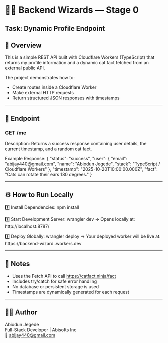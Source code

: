 # 🧙‍♂️ Backend Wizards — Stage 0  
## Task: Dynamic Profile Endpoint

## 🚀 Overview
This is a simple REST API built with Cloudflare Workers (TypeScript) that returns my profile information and a dynamic cat fact fetched from an external public API.

The project demonstrates how to:
- Create routes inside a Cloudflare Worker
- Make external HTTP requests
- Return structured JSON responses with timestamps

-----------------------------------

## 🧩 Endpoint

### GET /me

Description:
Returns a success response containing user details, the current timestamp, and a random cat fact.

Example Response:
{
  "status": "success",
  "user": {
    "email": "abijay440@gmail.com",
    "name": "Abiodun Jegede",
    "stack": "TypeScript / Cloudflare Workers"
  },
  "timestamp": "2025-10-20T10:00:00.000Z",
  "fact": "Cats can rotate their ears 180 degrees."
}

-----------------------------------

## ⚙️ How to Run Locally

1️⃣ Install Dependencies:
npm install

2️⃣ Start Development Server:
wrangler dev
→ Opens locally at: http://localhost:8787/

3️⃣ Deploy Globally:
wrangler deploy
→ Your deployed worker will be live at:
https://backend-wizard.<your-cloudflare-subdomain>.workers.dev

-----------------------------------

## 🧠 Notes
- Uses the Fetch API to call https://catfact.ninja/fact
- Includes try/catch for safe error handling
- No database or persistent storage is used
- Timestamps are dynamically generated for each request

-----------------------------------

## 👨‍💻 Author
Abiodun Jegede  
Full-Stack Developer | Abisofts Inc  
📧 abijay440@gmail.com
